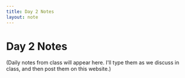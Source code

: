 ```yaml
---
title: Day 2 Notes
layout: note
---
```


# Day 2 Notes

(Daily notes from class will appear here. I'll type them as we discuss in class, and then post them on this website.)

